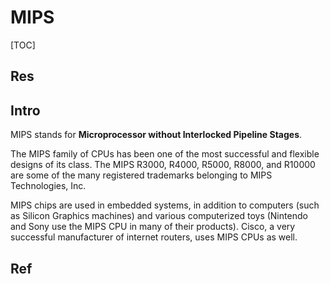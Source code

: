 # MIPS

[TOC]



## Res


## Intro
MIPS stands for **Microprocessor without Interlocked Pipeline Stages**.

The MIPS family of CPUs has been one of the most successful and flexible designs of its class. The MIPS R3000, R4000, R5000, R8000, and R10000 are some of the many registered trademarks belonging to MIPS Technologies, Inc.

MIPS chips are used in embedded systems, in addition to computers (such as Silicon Graphics machines) and various computerized toys (Nintendo and Sony use the MIPS CPU in many of their products). Cisco, a very successful manufacturer of internet routers, uses MIPS CPUs as well.



## Ref

